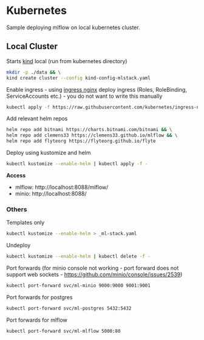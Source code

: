 # Kubernetes

Sample deploying mlflow on local kubernetes cluster.

## Local Cluster

Starts [kind](https://kind.sigs.k8s.io/) local (run from kubernetes directory)
```bash
mkdir -p ./data && \
kind create cluster --config kind-config-mlstack.yaml
```

Enable ingress - using [ingress nginx](https://kind.sigs.k8s.io/docs/user/ingress/#ingress-nginx) deploy ingress (Roles, RoleBinding, ServiceAccounts etc.) - you do not want to write this manually
```bash
kubectl apply -f https://raw.githubusercontent.com/kubernetes/ingress-nginx/main/deploy/static/provider/kind/deploy.yaml
```

Add relevant helm repos
```bash
helm repo add bitnami https://charts.bitnami.com/bitnami && \
helm repo add clemens33 https://clemens33.github.io/mlflow && \
helm repo add flyteorg https://flyteorg.github.io/flyte
```

Deploy using kustomize and helm
```bash
kubectl kustomize --enable-helm | kubectl apply -f -
```

**Access**
* mlflow: http://localhost:8088/mlflow/
* minio: http://localhost:8088/

### Others

Templates only
```bash
kubectl kustomize --enable-helm > _ml-stack.yaml
```

Undeploy
```bash
kubectl kustomize --enable-helm | kubectl delete -f -
```

Port forwards (for minio console not working - port forward does not support web sockets - https://github.com/minio/console/issues/2539)
```bash
kubectl port-forward svc/ml-minio 9000:9000 9001:9001
```

Port forwards for postgres
```bash
kubectl port-forward svc/ml-postgres 5432:5432
```

Port forwards for mlflow
```bash
kubectl port-forward svc/ml-mlflow 5000:80
```

